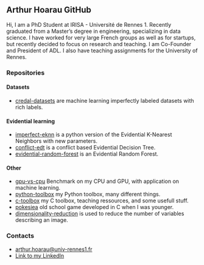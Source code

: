 ## Arthur Hoarau GitHub

Hi, I am a PhD Student at IRISA - Université de Rennes 1. Recently graduated from a Master’s degree in engineering, specializing in data science. I have worked for very large French groups as well as for startups, but recently decided to focus on research and teaching. I am Co-Founder and President of ADL.
I also have teaching assignments for the University of Rennes.

### Repositories

#### Datasets
- [credal-datasets](https://github.com/ArthurHoa/credal-datasets) are machine learning imperfectly labeled datasets with rich labels.

#### Evidential learning
- [imperfect-eknn](https://github.com/ArthurHoa/imperfect-eknn) is a python version of the Evidential K-Nearest Neighbors with new parameters. 
- [conflict-edt](https://github.com/ArthurHoa/conflict-edt) is a conflict based Evidential Decision Tree.
- [evidential-random-forest](https://github.com/ArthurHoa/evidential-random-forest) is an Evidential Random Forest.

#### Other
- [gpu-vs-cpu](https://github.com/ArthurHoa/gpu-vs-cpu) Benchmark on my CPU and GPU, with application on machine learning.
- [python-toolbox](https://github.com/ArthurHoa/python-toolbox) my Python toolbox, many different things.
- [c-toolbox](https://github.com/ArthurHoa/c-toolbox) my C toolbox, teaching ressources, and some usefull stuff.
- [pokesiea](https://github.com/ArthurHoa/pokesiea) old school game developed in C when I was younger.
- [dimensionality-reduction](https://github.com/ArthurHoa/dimensionality-reduction) is used to reduce the number of variables describing an image.

### Contacts

- arthur.hoarau@univ-rennes1.fr
- [Link to my LinkedIn](http://www.linkedin.com/in/arthur-hoarau-b4b228140)
